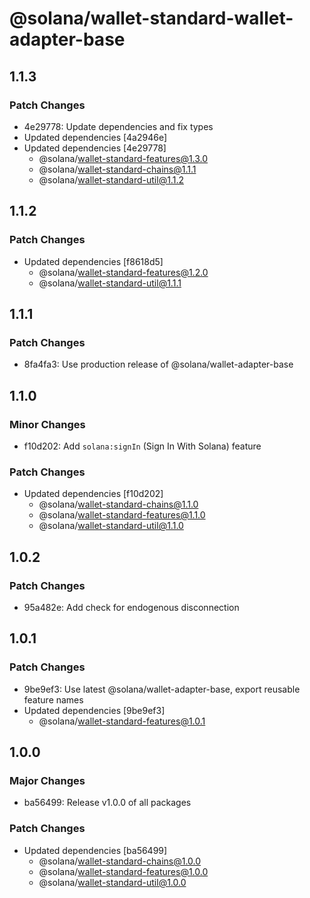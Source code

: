 # @solana/wallet-standard-wallet-adapter-base

## 1.1.3

### Patch Changes

- 4e29778: Update dependencies and fix types
- Updated dependencies [4a2946e]
- Updated dependencies [4e29778]
    - @solana/wallet-standard-features@1.3.0
    - @solana/wallet-standard-chains@1.1.1
    - @solana/wallet-standard-util@1.1.2

## 1.1.2

### Patch Changes

- Updated dependencies [f8618d5]
    - @solana/wallet-standard-features@1.2.0
    - @solana/wallet-standard-util@1.1.1

## 1.1.1

### Patch Changes

- 8fa4fa3: Use production release of @solana/wallet-adapter-base

## 1.1.0

### Minor Changes

- f10d202: Add `solana:signIn` (Sign In With Solana) feature

### Patch Changes

- Updated dependencies [f10d202]
    - @solana/wallet-standard-chains@1.1.0
    - @solana/wallet-standard-features@1.1.0
    - @solana/wallet-standard-util@1.1.0

## 1.0.2

### Patch Changes

- 95a482e: Add check for endogenous disconnection

## 1.0.1

### Patch Changes

- 9be9ef3: Use latest @solana/wallet-adapter-base, export reusable feature names
- Updated dependencies [9be9ef3]
    - @solana/wallet-standard-features@1.0.1

## 1.0.0

### Major Changes

- ba56499: Release v1.0.0 of all packages

### Patch Changes

- Updated dependencies [ba56499]
    - @solana/wallet-standard-chains@1.0.0
    - @solana/wallet-standard-features@1.0.0
    - @solana/wallet-standard-util@1.0.0
